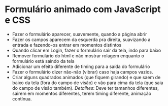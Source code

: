 # Formulário animado com JavaScript e CSS


- Fazer o formulário aparecer, suavemente, quando a página abrir
-  Fazer os campos aparecem da esquerda pra direita, suavizando a entrada e fazendo-os entrar em momentos distintos
-  Quando clicar em Login, fazer o formulário sair da tela, indo para baixo
-  Remover formulário do html e não mostrar rolagem enquanto o formulário está saindo da tela
-  Adicionar um efeito diferente de timing para a saída do formulário
-  Fazer o formulário dizer não-não (vibrar) caso haja campos vazios.
-  Criar alguns quadrados animados (que fiquem girando) e que saem de baixo da tela (fora do campo de visão) e vão para cima da tela (que saia do campo de visão também). _Detalhes_: Deve ter tamanhos diferentes, sairem em momentos diferentes, terem timing diferente, animação contínua.



